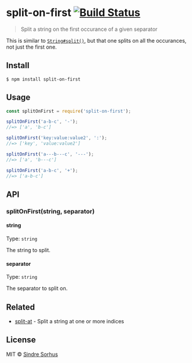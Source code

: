 # split-on-first [![Build Status](https://travis-ci.com/sindresorhus/split-on-first.svg?branch=master)](https://travis-ci.com/sindresorhus/split-on-first)

> Split a string on the first occurance of a given separator

This is similar to [`String#split()`](https://developer.mozilla.org/en-US/docs/Web/JavaScript/Reference/Global_Objects/String/split), but that one splits on all the occurances, not just the first one.


## Install

```
$ npm install split-on-first
```


## Usage

```js
const splitOnFirst = require('split-on-first');

splitOnFirst('a-b-c', '-');
//=> ['a', 'b-c']

splitOnFirst('key:value:value2', ':');
//=> ['key', 'value:value2']

splitOnFirst('a---b---c', '---');
//=> ['a', 'b---c']

splitOnFirst('a-b-c', '+');
//=> ['a-b-c']
```


## API

### splitOnFirst(string, separator)

#### string

Type: `string`

The string to split.

#### separator

Type: `string`

The separator to split on.


## Related

- [split-at](https://github.com/sindresorhus/split-at) - Split a string at one or more indices


## License

MIT © [Sindre Sorhus](https://sindresorhus.com)
